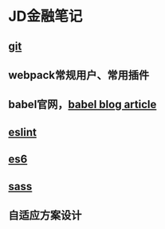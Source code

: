 # JD金融笔记

## [git](http://www.bootcss.com/p/git-guide/)

## webpack常规用户、常用插件

## babel官网，[babel blog article](https://www.imooc.com/article/21866)

## [eslint](http://eslint.cn/docs/user-guide/configuring)

## [es6](http://es6-features.org/)

## [sass](http://sass.bootcss.com)

## 自适应方案设计
